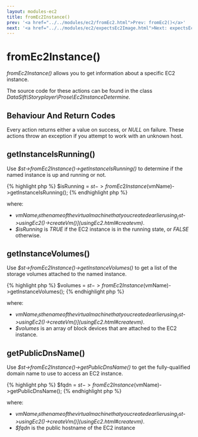 ```yaml
---
layout: modules-ec2
title: fromEc2Instance()
prev: '<a href="../../modules/ec2/fromEc2.html">Prev: fromEc2()</a>'
next: '<a href="../../modules/ec2/expectsEc2Image.html">Next: expectsEc2Image()</a>'
---
```


# fromEc2Instance()

_fromEc2Instance()_ allows you to get information about a specific EC2 instance.

The source code for these actions can be found in the class _DataSift\Storyplayer\Prose\Ec2InstanceDetermine_.

## Behaviour And Return Codes

Every action returns either a value on success, or _NULL_ on failure.  These actions throw an exception if you attempt to work with an unknown host.

## getInstanceIsRunning()

Use _$st->fromEc2Instance()->getInstanceIsRunning()_ to determine if the named instance is up and running or not.

{% highlight php %}
$isRunning = $st->fromEc2Instance($vmName)->getInstanceIsRunning();
{% endhighlight php %}

where:

* _$vmName_ is the name of the virtual machine that you created earlier using _[$st->usingEc2()->createVm()](usingEc2.html#createvm)_.
* _$isRunning_ is _TRUE_ if the EC2 instance is in the running state, or _FALSE_ otherwise.

## getInstanceVolumes()

Use _$st->fromEc2Instance()->getInstanceVolumes()_ to get a list of the storage volumes attached to the named instance.

{% highlight php %}
$volumes = $st->fromEc2Instance($vmName)->getInstanceVolumes();
{% endhighlight php %}

where:

* _$vmName_ is the name of the virtual machine that you created earlier using _[$st->usingEc2()->createVm()](usingEc2.html#createvm)_.
* _$volumes_ is an array of block devices that are attached to the EC2 instance.

## getPublicDnsName()

Use _$st->fromEc2Instance()->getPublicDnsName()_ to get the fully-qualified domain name to use to access an EC2 instance.

{% highlight php %}
$fqdn = $st->fromEc2Instance($vmName)->getPublicDnsName();
{% endhighlight php %}

where:

* _$vmName_ is the name of the virtual machine that you created earlier using _[$st->usingEc2()->createVm()](usingEc2.html#createvm)_.
* _$fqdn_ is the public hostname of the EC2 instance